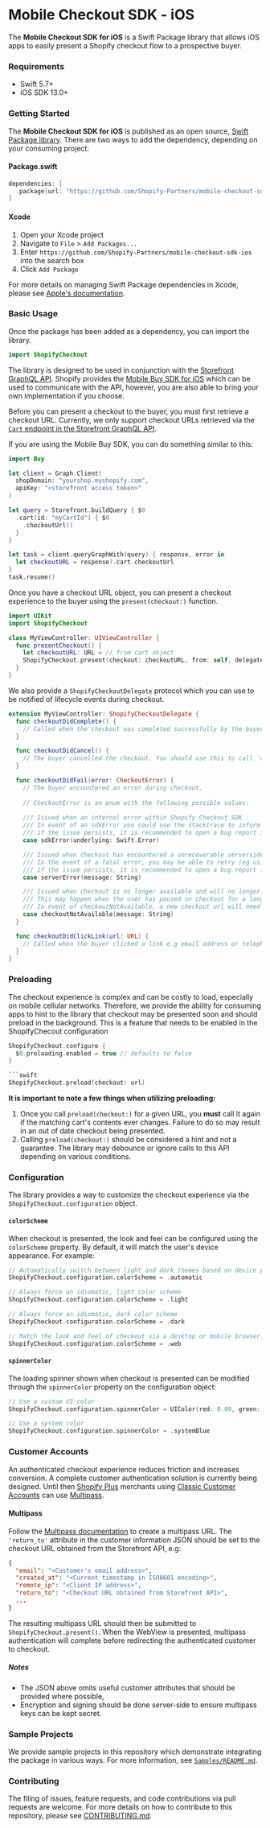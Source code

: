 # Mobile Checkout SDK - iOS

The **Mobile Checkout SDK for iOS** is a Swift Package library that allows iOS apps to easily present a Shopify checkout flow to a prospective buyer.

### Requirements

- Swift 5.7+
- iOS SDK 13.0+

### Getting Started

The **Mobile Checkout SDK for iOS** is published as an open source, [Swift Package library](https://www.swift.org/package-manager/). There are two ways to add the dependency, depending on your consuming project:

#### Package.swift

```swift
dependencies: [
  .package(url: "https://github.com/Shopify-Partners/mobile-checkout-sdk-ios", from: "0.1.0")
]
```

#### Xcode

1. Open your Xcode project
2. Navigate to `File` > `Add Packages...`
3. Enter `https://github.com/Shopify-Partners/mobile-checkout-sdk-ios` into the search box
4. Click `Add Package`

For more details on managing Swift Package dependencies in Xcode, please see [Apple's documentation](https://developer.apple.com/documentation/xcode/adding-package-dependencies-to-your-app).

### Basic Usage

Once the package has been added as a dependency, you can import the library.

```swift
import ShopifyCheckout
```

The library is designed to be used in conjunction with the [Storefront GraphQL API](https://shopify.dev/docs/api/storefront). Shopify provides the [Mobile Buy SDK for iOS](https://github.com/Shopify/mobile-buy-sdk-ios) which can be used to communicate with the API, however, you are also able to bring your own implementation if you choose.

Before you can present a checkout to the buyer, you must first retrieve a checkout URL. Currently, we only support checkout URLs retrieved via the [`Cart` endpoint in the Storefront GraphQL API](https://shopify.dev/docs/custom-storefronts/building-with-the-storefront-api/cart/manage).

If you are using the Mobile Buy SDK, you can do something similar to this:

```swift
import Buy

let client = Graph.Client(
  shopDomain: "yourshop.myshopify.com",
  apiKey: "<storefront access token>"
)

let query = Storefront.buildQuery { $0
  .cart(id: "myCartId") { $0
    .checkoutUrl()
  }
}

let task = client.queryGraphWith(query) { response, error in
  let checkoutURL = response?.cart.checkoutUrl
}
task.resume()
```

Once you have a checkout URL object, you can present a checkout experience to the buyer using the `present(checkout:)` function.

```swift
import UIKit
import ShopifyCheckout

class MyViewController: UIViewController {
  func presentCheckout() {
    let checkoutURL: URL = // from cart object
    ShopifyCheckout.present(checkout: checkoutURL, from: self, delegate: self)
  }
}
```

We also provide a `ShopifyCheckoutDelegate` protocol which you can use to be notified of lifecycle events during checkout.

```swift
extension MyViewController: ShopifyCheckoutDelegate {
  func checkoutDidComplete() {
    // Called when the checkout was completed successfully by the buyer. Use this as an opportunity to reset any cart state.
  }

  func checkoutDidCancel() {
    // The buyer cancelled the checkout. You should use this to call `dismiss(animated:)`.
  }

  func checkoutDidFail(error: CheckoutError) {
    // The buyer encountered an error during checkout.
    
    // CheckoutError is an enum with the following possible values: 
    
	/// Issued when an internal error within Shopify Checkout SDK
	/// In event of an sdkError you could use the stacktrace to inform you of how to proceed,
	/// if the issue persists, it is recommended to open a bug report in http://github.com/Shopify/mobile-checkout-sdk-ios
	case sdkError(underlying: Swift.Error)

	/// Issued when checkout has encountered a unrecoverable serverside error, for example returning a http status code 500
	/// In the event of a fatal error, you may be able to retry (eg using a circuit breaker)
	/// if the issue persists, it is recommended to open a bug report in http://github.com/Shopify/mobile-checkout-sdk-ios
	case serverError(message: String)

	/// Issued when checkout is no longer available and will no longer be available with the checkout url supplied.
	/// This may happen when the user has paused on checkout for a long period (hours) and then attempted to proceed again with the same checkout url
	/// In event of checkoutNotAvailable, a new checkout url will need to be generated
	case checkoutNotAvailable(message: String)
  }

  func checkoutDidClickLink(url: URL) {
    // Called when the buyer clicked a link e.g email address or telephone number via `mailto:` or `tel:` or `http` links directed outside the application.
  }
}
```

### Preloading

The checkout experience is complex and can be costly to load, especially on mobile cellular networks. Therefore, we provide the ability for consuming apps to hint to the library that checkout may be presented soon and should preload in the background. This is a feature
that needs to be enabled in the ShopifyChecout configuration

```swift
ShopifyCheckout.configure {
  $0.preloading.enabled = true // defaults to false
}

```swift
ShopifyCheckout.preload(checkout: url)
```

**It is important to note a few things when utilizing preloading:**

1. Once you call `preload(checkout:)` for a given URL, you **must** call it again if the matching cart's contents ever changes. Failure to do so may result in an out of date checkout being presented.
2. Calling `preload(checkout:)` should be considered a hint and not a guarantee. The library may debounce or ignore calls to this API depending on various conditions.

### Configuration

The library provides a way to customize the checkout experience via the `ShopifyCheckout.configuration` object.

#### `colorScheme`

When checkout is presented, the look and feel can be configured using the `colorScheme` property. By default, it will match the user's device appearance. For example:

```swift
// Automatically switch between light and dark themes based on device preference (`UITraitCollection`)
ShopifyCheckout.configuration.colorScheme = .automatic

// Always force an idiomatic, light color scheme
ShopifyCheckout.configuration.colorScheme = .light

// Always force an idiomatic, dark color scheme
ShopifyCheckout.configuration.colorScheme = .dark

// Match the look and feel of checkout via a desktop or mobile browser.
ShopifyCheckout.configuration.colorScheme = .web
```

#### `spinnerColor`

The loading spinner shown when checkout is presented can be modified through the `spinnerColor` property on the configuration object:

```swift
// Use a custom UI color
ShopifyCheckout.configuration.spinnerColor = UIColor(red: 0.09, green: 0.45, blue: 0.69, alpha: 1.00)

// Use a system color
ShopifyCheckout.configuration.spinnerColor = .systemBlue
```

### Customer Accounts

An authenticated checkout experience reduces friction and increases conversion. A complete customer authentication solution is currently being designed. Until then [Shopify Plus](https://help.shopify.com/en/manual/intro-to-shopify/pricing-plans/plans-features/shopify-plus-plan) merchants using [Classic Customer Accounts](https://help.shopify.com/en/manual/customers/customer-accounts/classic-customer-accounts) can use [Multipass](https://shopify.dev/docs/api/multipass).

#### Multipass

Follow the [Multipass documentation](https://shopify.dev/docs/api/multipass) to create a multipass URL. The `'return_to'` attribute in the customer information JSON should be set to the checkout URL obtained from the Storefront API, e.g:

```json
{
  "email": "<Customer's email address>",
  "created_at": "<Current timestamp in ISO8601 encoding>",
  "remote_ip": "<Client IP address>",
  "return_to": "<Checkout URL obtained from Storefront API>",
  ...
}
```

The resulting multipass URL should then be submitted to `ShopifyCheckout.present()`. When the WebView is presented, multipass authentication will complete before redirecting the authenticated customer to checkout.

##### Notes

- The JSON above omits useful customer attributes that should be provided where possible,
- Encryption and signing should be done server-side to ensure multipass keys can be kept secret.

### Sample Projects

We provide sample projects in this repository which demonstrate integrating the package in various ways. For more information, see [`Samples/README.md`](Samples/README.md).

### Contributing

The filing of issues, feature requests, and code contributions via pull requests are welcome. For more details on how to contribute to this repository, please see [CONTRIBUTING.md](.github/CONTRIBUTING.md).
